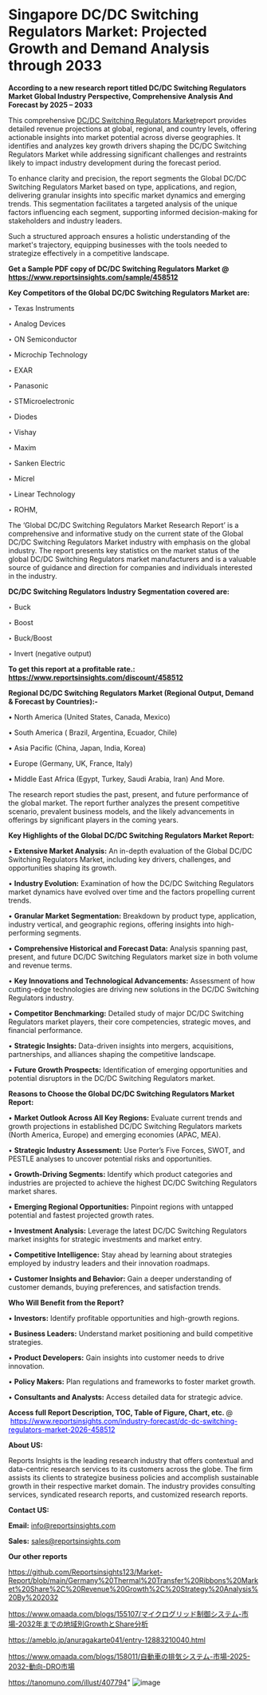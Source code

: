 # Singapore DC/DC Switching Regulators Market: Projected Growth and Demand Analysis through 2033

<strong>According to a new research report titled DC/DC Switching Regulators Market Global Industry Perspective, Comprehensive Analysis And Forecast by 2025 – 2033</strong>

This comprehensive <a href=https://www.reportsinsights.com/sample/458512>DC/DC Switching Regulators Market</a>report provides detailed revenue projections at global, regional, and country levels, offering actionable insights into market potential across diverse geographies. It identifies and analyzes key growth drivers shaping the DC/DC Switching Regulators Market while addressing significant challenges and restraints likely to impact industry development during the forecast period.

To enhance clarity and precision, the report segments the Global DC/DC Switching Regulators Market based on type, applications, and region, delivering granular insights into specific market dynamics and emerging trends. This segmentation facilitates a targeted analysis of the unique factors influencing each segment, supporting informed decision-making for stakeholders and industry leaders.

Such a structured approach ensures a holistic understanding of the market's trajectory, equipping businesses with the tools needed to strategize effectively in a competitive landscape.

<strong>Get a Sample PDF copy of DC/DC Switching Regulators Market </strong><strong>@<a href=https://www.reportsinsights.com/sample/458512 style=color:#0000ff;> https://www.reportsinsights.com/sample/458512</a></strong></font>

<strong>Key Competitors of the Global DC/DC Switching Regulators Market are:</strong>

‣ Texas Instruments

‣ Analog Devices

‣ ON Semiconductor

‣ Microchip Technology

‣ EXAR

‣ Panasonic

‣ STMicroelectronic

‣ Diodes

‣ Vishay

‣ Maxim

‣ Sanken Electric

‣ Micrel

‣ Linear Technology

‣ ROHM,

The ‘Global DC/DC Switching Regulators Market Research Report’ is a comprehensive and informative study on the current state of the Global DC/DC Switching Regulators Market industry with emphasis on the global industry. The report presents key statistics on the market status of the global DC/DC Switching Regulators market manufacturers and is a valuable source of guidance and direction for companies and individuals interested in the industry.

<strong>DC/DC Switching Regulators Industry Segmentation covered are:</strong>

‣ Buck

‣ Boost

‣ Buck/Boost

‣ Invert (negative output)

<strong>To get this report at a profitable rate.: <a href=https://www.reportsinsights.com/discount/458512 style=color:#0000ff;>https://www.reportsinsights.com/discount/458512</a></strong></font>

<strong>Regional DC/DC Switching Regulators Market (Regional Output, Demand &amp; Forecast by Countries):-</strong>

• North America (United States, Canada, Mexico)

• South America ( Brazil, Argentina, Ecuador, Chile)

• Asia Pacific (China, Japan, India, Korea)

• Europe (Germany, UK, France, Italy)

• Middle East Africa (Egypt, Turkey, Saudi Arabia, Iran) And More.

The research report studies the past, present, and future performance of the global market. The report further analyzes the present competitive scenario, prevalent business models, and the likely advancements in offerings by significant players in the coming years.

<strong>Key Highlights of the Global DC/DC Switching Regulators Market Report:</strong>

• <strong>Extensive Market Analysis:</strong> An in-depth evaluation of the Global DC/DC Switching Regulators Market, including key drivers, challenges, and opportunities shaping its growth.

• <strong>Industry Evolution:</strong> Examination of how the DC/DC Switching Regulators market dynamics have evolved over time and the factors propelling current trends.

• <strong>Granular Market Segmentation:</strong> Breakdown by product type, application, industry vertical, and geographic regions, offering insights into high-performing segments.

• <strong>Comprehensive Historical and Forecast Data:</strong> Analysis spanning past, present, and future DC/DC Switching Regulators market size in both volume and revenue terms.

• <strong>Key Innovations and Technological Advancements:</strong> Assessment of how cutting-edge technologies are driving new solutions in the DC/DC Switching Regulators industry.

• <strong>Competitor Benchmarking:</strong> Detailed study of major DC/DC Switching Regulators market players, their core competencies, strategic moves, and financial performance.

• <strong>Strategic Insights:</strong> Data-driven insights into mergers, acquisitions, partnerships, and alliances shaping the competitive landscape.

• <strong>Future Growth Prospects:</strong> Identification of emerging opportunities and potential disruptors in the DC/DC Switching Regulators market.

<strong>Reasons to Choose the Global DC/DC Switching Regulators Market Report:</strong>

• <strong>Market Outlook Across All Key Regions:</strong> Evaluate current trends and growth projections in established DC/DC Switching Regulators markets (North America, Europe) and emerging economies (APAC, MEA).

• <strong>Strategic Industry Assessment:</strong> Use Porter’s Five Forces, SWOT, and PESTLE analyses to uncover potential risks and opportunities.

• <strong>Growth-Driving Segments:</strong> Identify which product categories and industries are projected to achieve the highest DC/DC Switching Regulators market shares.

• <strong>Emerging Regional Opportunities:</strong> Pinpoint regions with untapped potential and fastest projected growth rates.

• <strong>Investment Analysis:</strong> Leverage the latest DC/DC Switching Regulators market insights for strategic investments and market entry.

• <strong>Competitive Intelligence:</strong> Stay ahead by learning about strategies employed by industry leaders and their innovation roadmaps.

• <strong>Customer Insights and Behavior:</strong> Gain a deeper understanding of customer demands, buying preferences, and satisfaction trends.

<strong>Who Will Benefit from the Report?</strong>

• <strong>Investors:</strong> Identify profitable opportunities and high-growth regions.

• <strong>Business Leaders:</strong> Understand market positioning and build competitive strategies.

• <strong>Product Developers:</strong> Gain insights into customer needs to drive innovation.

• <strong>Policy Makers:</strong> Plan regulations and frameworks to foster market growth.

• <strong>Consultants and Analysts:</strong> Access detailed data for strategic advice.
</ul>
<strong>Access full Report Description, TOC, Table of Figure, Chart, etc. </strong>@  <a href=https://www.reportsinsights.com/industry-forecast/dc-dc-switching-regulators-market-2026-458512 style=color:#0000ff;>https://www.reportsinsights.com/industry-forecast/dc-dc-switching-regulators-market-2026-458512</a></font>

<strong><strong>About US</strong>:</strong>

Reports Insights is the leading research industry that offers contextual and data-centric research services to its customers across the globe. The firm assists its clients to strategize business policies and accomplish sustainable growth in their respective market domain. The industry provides consulting services, syndicated research reports, and customized research reports.

<strong>Contact US:</strong>

<p class=""""><b>Email:</b> <a href=mailto:info@reportsinsights.com>info@reportsinsights.com</a></p>
<p class=""""><b>Sales:</b> <a href=mailto:sales@reportsinsights.com>sales@reportsinsights.com</a></p>

<strong>Our other reports</strong>

<a href=https://github.com/Reportsinsights123/Market-Report/blob/main/Germany%20Thermal%20Transfer%20Ribbons%20Market%20Share%2C%20Revenue%20Growth%2C%20Strategy%20Analysis%20By%202032>https://github.com/Reportsinsights123/Market-Report/blob/main/Germany%20Thermal%20Transfer%20Ribbons%20Market%20Share%2C%20Revenue%20Growth%2C%20Strategy%20Analysis%20By%202032</a>

<a href=https://www.omaada.com/blogs/155107/マイクログリッド制御システム-市場-2032年までの地域別GrowthとShare分析>https://www.omaada.com/blogs/155107/マイクログリッド制御システム-市場-2032年までの地域別GrowthとShare分析</a>

<a href=https://ameblo.jp/anuragakarte041/entry-12883210040.html>https://ameblo.jp/anuragakarte041/entry-12883210040.html</a>

<a href=https://www.omaada.com/blogs/158011/自動車の排気システム-市場-2025-2032-動向-DRO市場>https://www.omaada.com/blogs/158011/自動車の排気システム-市場-2025-2032-動向-DRO市場</a>

<a href=https://tanomuno.com/illust/407794>https://tanomuno.com/illust/407794</a>"
![image](https://github.com/user-attachments/assets/d8a7f9c0-d7aa-4769-8a25-df5cd3cca2d2)

